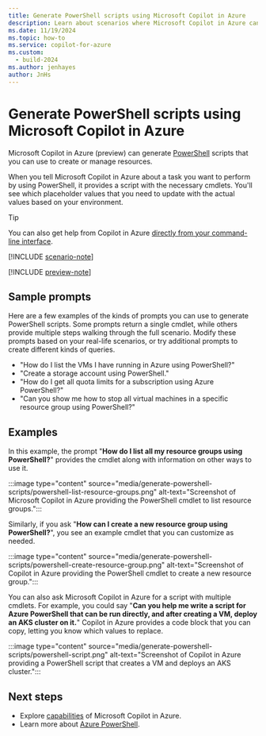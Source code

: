 ```yaml
---
title: Generate PowerShell scripts using Microsoft Copilot in Azure
description: Learn about scenarios where Microsoft Copilot in Azure can generate PowerShell scripts for you to customize and use.
ms.date: 11/19/2024
ms.topic: how-to
ms.service: copilot-for-azure
ms.custom:
  - build-2024
ms.author: jenhayes
author: JnHs
---
```


# Generate PowerShell scripts using Microsoft Copilot in Azure

Microsoft Copilot in Azure (preview) can generate [PowerShell](/powershell/azure/) scripts that you can use to create or manage resources.

When you tell Microsoft Copilot in Azure about a task you want to perform by using PowerShell, it provides a script with the necessary cmdlets. You'll see which placeholder values that you need to update with the actual values based on your environment.

> [!TIP]
> You can also get help from Copilot in Azure [directly from your command-line interface](ai-shell-overview.md).

[!INCLUDE [scenario-note](includes/scenario-note.md)]

[!INCLUDE [preview-note](includes/preview-note.md)]

## Sample prompts

Here are a few examples of the kinds of prompts you can use to generate PowerShell scripts. Some prompts return a single cmdlet, while others provide multiple steps walking through the full scenario. Modify these prompts based on your real-life scenarios, or try additional prompts to create different kinds of queries.

- "How do I list the VMs I have running in Azure using PowerShell?"
- "Create a storage account using PowerShell."
- "How do I get all quota limits for a subscription using Azure PowerShell?"
- "Can you show me how to stop all virtual machines in a specific resource group using PowerShell?"

## Examples

In this example, the prompt "**How do I list all my resource groups using PowerShell?**" provides the cmdlet along with information on other ways to use it.

:::image type="content" source="media/generate-powershell-scripts/powershell-list-resource-groups.png" alt-text="Screenshot of Microsoft Copilot in Azure providing the PowerShell cmdlet to list resource groups.":::

Similarly, if you ask "**How can I create a new resource group using PowerShell?**", you see an example cmdlet that you can customize as needed.

:::image type="content" source="media/generate-powershell-scripts/powershell-create-resource-group.png" alt-text="Screenshot of Copilot in Azure providing the PowerShell cmdlet to create a new resource group.":::

You can also ask Microsoft Copilot in Azure for a script with multiple cmdlets. For example, you could say "**Can you help me write a script for Azure PowerShell that can be run directly, and after creating a VM, deploy an AKS cluster on it.**" Copilot in Azure provides a code block that you can copy, letting you know which values to replace.

:::image type="content" source="media/generate-powershell-scripts/powershell-script.png" alt-text="Screenshot of Copilot in Azure providing a PowerShell script that creates a VM and deploys an AKS cluster.":::

## Next steps

- Explore [capabilities](capabilities.md) of Microsoft Copilot in Azure.
- Learn more about [Azure PowerShell](/powershell/azure/).
